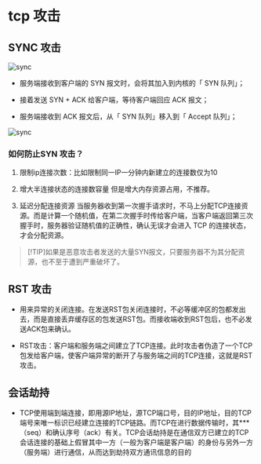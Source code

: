 # tcp  攻击


## SYNC 攻击




![sync](/images/tcp_3_sync.png)


- 服务端接收到客户端的 SYN 报文时，会将其加入到内核的「 SYN 队列」；

- 接着发送 SYN + ACK 给客户端，等待客户端回应 ACK 报文；

- 服务端接收到 ACK 报文后，从「 SYN 队列」移入到「 Accept 队列」；


![sync](/images/tcp_3_sync_attack.png)


### 如何防止SYN 攻击？
1. 限制ip连接次数：比如限制同一IP一分钟内新建立的连接数仅为10

2. 增大半连接状态的连接数容量
但是增大内存资源占用，不推荐。

3. 延迟分配连接资源
当服务器收到第一次握手请求时，不马上分配TCP连接资源。而是计算一个随机值，在第二次握手时传给客户端，当客户端返回第三次握手时，服务器验证随机值的正确性，确认无误才会进入 TCP 的连接状态，才会分配资源。


> [!TIP]如果是恶意攻击者发送的大量SYN报文，只要服务器不为其分配资源，也不至于遭到严重破坏了。





## RST 攻击


- 用来异常的关闭连接。在发送RST包关闭连接时，不必等缓冲区的包都发出去，而是直接丢弃缓存区的包发送RST包。而接收端收到RST包后，也不必发送ACK包来确认。

- RST攻击：客户端和服务端之间建立了TCP连接。此时攻击者伪造了一个TCP包发给客户端，使客户端异常的断开了与服务端之间的TCP连接，这就是RST攻击。

## 会话劫持

- TCP使用端到端连接，即用源IP地址，源TCP端口号，目的IP地址，目的TCP端号来唯一标识已经建立连接的TCP链路。而TCP在进行数据传输时，其***（seq）和确认序号（ack）有关。TCP会话劫持是在通信双方已建立的TCP会话连接的基础上假冒其中一方（一般为客户端是客户端）的身份与另外一方（服务端）进行通信，从而达到劫持双方通讯信息的目的